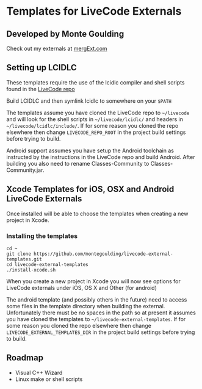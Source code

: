 # Templates for LiveCode Externals

## Developed by Monte Goulding

Check out my externals at [mergExt.com](http://mergext.com)

## Setting up LCIDLC

These templates require the use of the lcidlc compiler and shell scripts found
in the [LiveCode repo](https://github.com/livecode/livecode/)

Build LCIDLC and then symlink lcidlc to somewhere on your `$PATH`

The templates assume you have cloned the LiveCode repo to `~/livecode` and will
look for the shell scripts in `~/livecode/lcidlc/` and headers in
`~/livecode/lcidlc/include/`. If for some reason you cloned the repo elsewhere
then change `LIVECODE_REPO_ROOT` in the project build settings before trying to
build.

Android support assumes you have setup the Android toolchain as instructed by
the instructions in the LiveCode repo and build Android. After building you also
need to rename Classes-Community to Classes-Community.jar.

## Xcode Templates for iOS, OSX and Android LiveCode Externals

Once installed will be able to choose the templates when creating a new project
in Xcode.

### Installing the templates

````
cd ~
git clone https://github.com/montegoulding/livecode-external-templates.git
cd livecode-external-templates
./install-xcode.sh
````

When you create a new project in Xcode you will now see options for LiveCode
externals under iOS, OS X and Other (for android)

The android template (and possibly others in the future) need to access some files
in the template directory when building the external. Unfortunately there must be
no spaces in the path so at present it assumes you have cloned the templates to
`~/livecode-external-templates`. If for some reason you cloned the repo elsewhere
then change `LIVECODE_EXTERNAL_TEMPLATES_DIR` in the project build settings before
trying to build.

## Roadmap

* Visual C++ Wizard
* Linux make or shell scripts
